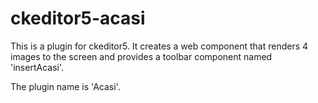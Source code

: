 # ckeditor5-acasi

This is a plugin for ckeditor5. It creates a web component that renders 4 images to the screen and provides a toolbar component named 'insertAcasi'.

The plugin name is 'Acasi'.